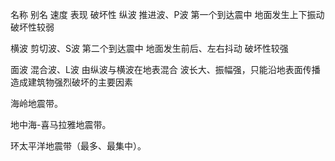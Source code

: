 
名称	别名	速度	表现	破坏性
纵波	推进波、P波	第一个到达震中	地面发生上下振动	破坏性较弱

横波	剪切波、S波	第二个到达震中	地面发生前后、左右抖动	破坏性较强

面波	混合波、L波	由纵波与横波在地表混合	波长大、振幅强，只能沿地表面传播	造成建筑物强烈破坏的主要因素





海岭地震带。

地中海-喜马拉雅地震带。

环太平洋地震带（最多、最集中）。